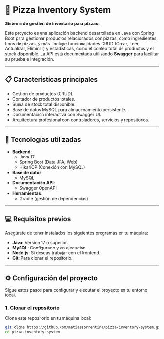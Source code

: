 # 🍕 Pizza Inventory System

**Sistema de gestión de inventario para pizzas.**

Este proyecto es una aplicación backend desarrollada en Java con Spring Boot para gestionar productos relacionados con pizzas, como ingredientes, tipos de pizzas, y más. Incluye funcionalidades CRUD (Crear, Leer, Actualizar, Eliminar) y estadísticas, como el conteo total de productos y el stock disponible. La API está documentada utilizando **Swagger** para facilitar su prueba e integración.

---

## 📋 Características principales

- Gestión de productos (CRUD).
- Contador de productos totales.
- Suma de stock total disponible.
- Base de datos MySQL para almacenamiento persistente.
- Documentación interactiva con Swagger UI.
- Arquitectura profesional con controladores, servicios y repositorios.

---

## 🚀 Tecnologías utilizadas

- **Backend**: 
  - Java 17
  - Spring Boot (Data JPA, Web)
  - HikariCP (Conexión con MySQL)
- **Base de datos**: 
  - MySQL
- **Documentación API**: 
  - Swagger OpenAPI
- **Herramientas**:
  - Gradle (gestión de dependencias)

---

## 💻 Requisitos previos

Asegúrate de tener instalados los siguientes programas en tu máquina:

- **Java**: Version 17 o superior.
- **MySQL**: Configurado y en ejecución.
- **Node.js**: Si deseas trabajar con el frontend.
- **Git**: Para clonar el repositorio.

---

## ⚙️ Configuración del proyecto

Sigue estos pasos para configurar y ejecutar el proyecto en tu entorno local.

### **1. Clonar el repositorio**
Clona este repositorio en tu máquina local:
```bash
git clone https://github.com/matiassorrentino/pizza-inventory-system.git
cd pizza-inventory-system

